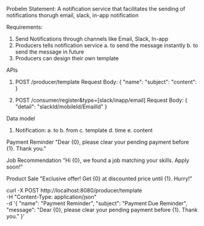 Probelm Statement:
A notification service that facilitates the sending of notifications thorugh email, slack, in-app notification 

Requirements:
1. Send Notifications through channels like Email, Slack, In-app
2. Producers tells notification service
    a. to send the message instantly
    b. to send the message in future
3. Producers can design their own template

APIs
1. POST /producer/template
Request Body:
{
    "name":
    "subject":
    "content":
}

2. POST /consumer/register&type=[slack/inapp/email]
Request Body:
{
    "detail": "slackId/mobileId/EmailId"
}

Data model
1. Notification:
    a. to
    b. from
    c. template
    d. time
    e. content


Payment Reminder
"Dear {0}, please clear your pending payment before {1}. Thank you."

Job Recommendation
"Hi {0}, we found a job matching your skills. Apply soon!"

Product Sale
"Exclusive offer! Get {0} at discounted price until {1}. Hurry!"

curl -X POST http://localhost:8080/producer/template \
  -H "Content-Type: application/json" \
  -d '{
    "name": "Payment Reminder",
    "subject": "Payment Due Reminder",
    "message": "Dear {0}, please clear your pending payment before {1}. Thank you."
  }'



